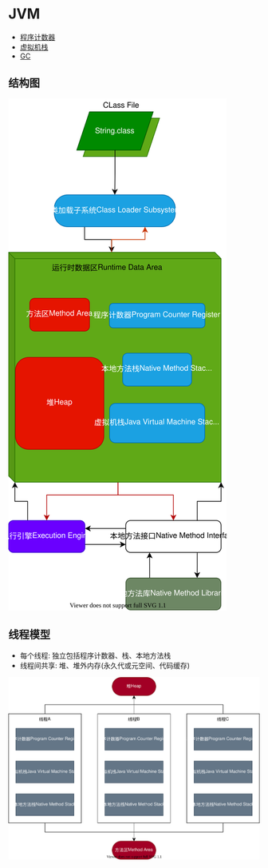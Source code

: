 # JVM

- [程序计数器](readme/JVMPC.md)
- [虚拟机栈](readme/JVMStack.md)
- [GC](readme/GC.md)

## 结构图

![JVM结构图](readme/static/uml/JVM_Struct.svg)

## 线程模型

- 每个线程: 独立包括程序计数器、栈、本地方法栈
- 线程间共享: 堆、堆外内存(永久代或元空间、代码缓存)

![JVM线程模型](readme/static/uml/JVM_Thread_Struct.svg)
